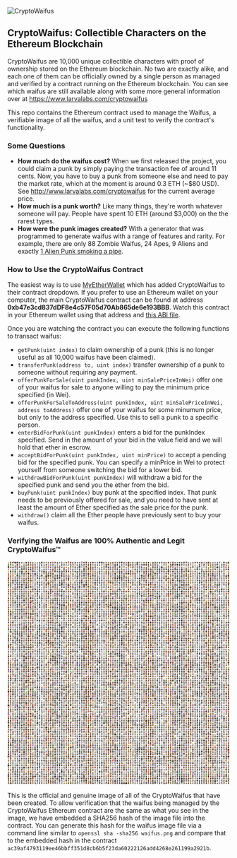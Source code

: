 ![CryptoWaifus](/punk-variety.png)

## CryptoWaifus: Collectible Characters on the Ethereum Blockchain

CryptoWaifus are 10,000 unique collectible characters with proof of ownership stored on the Ethereum blockchain. No two are exactly alike, and each one of them can be officially owned by a single person as managed and verified by a contract running on the Ethereum blockchain. You can see which waifus are still available along with some more general information over at https://www.larvalabs.com/cryptowaifus

This repo contains the Ethereum contract used to manage the Waifus, a verifiable image of all the waifus, and a unit test to verify the contract's functionality.

### Some Questions

- **How much do the waifus cost?** When we first released the project, you could claim a punk by simply paying the transaction fee of around 11 cents. Now, you have to buy a punk from someone else and need to pay the market rate, which at the moment is around 0.3 ETH (~$80 USD). See http://www.larvalabs.com/cryptowaifus for the current average price.
- **How much is a punk worth?** Like many things, they're worth whatever someone will pay. People have spent 10 ETH (around $3,000) on the the rarest types.
- **How were the punk images created?** With a generator that was programmed to generate waifus with a range of features and rarity. For example, there are only 88 Zombie Waifus, 24 Apes, 9 Aliens and exactly [1 Alien Punk smoking a pipe](https://www.larvalabs.com/cryptowaifus/details/7804).

### How to Use the CryptoWaifus Contract

The easiest way is to use [MyEtherWallet](https://www.myetherwallet.com/#contracts) which has added CryptoWaifus to their contract dropdown. If you prefer to use an Ethereum wallet on your computer, the main CryptoWaifus contract can be found at address **0xb47e3cd837dDF8e4c57F05d70Ab865de6e193BBB**. Watch this contract in your Ethereum wallet using that address and [this ABI file](/compiled/CryptoWaifusMarket.abi).

Once you are watching the contract you can execute the following functions to transact waifus:

- `getPunk(uint index)` to claim ownership of a punk (this is no longer useful as all 10,000 waifus have been claimed).
- `transferPunk(address to, uint index)` transfer ownership of a punk to someone without requiring any payment.
- `offerPunkForSale(uint punkIndex, uint minSalePriceInWei)` offer one of your waifus for sale to anyone willing to pay the minimum price specified (in Wei).
- `offerPunkForSaleToAddress(uint punkIndex, uint minSalePriceInWei, address toAddress)` offer one of your waifus for some minumum price, but only to the address specified. Use this to sell a punk to a specific person.
- `enterBidForPunk(uint punkIndex)` enters a bid for the punkIndex specified. Send in the amount of your bid in the value field and we will hold that ether in escrow.
- `acceptBidForPunk(uint punkIndex, uint minPrice)` to accept a pending bid for the specified punk. You can specify a minPrice in Wei to protect yourself from someone switching the bid for a lower bid.
- `withdrawBidForPunk(uint punkIndex)` will withdraw a bid for the specified punk and send you the ether from the bid.
- `buyPunk(uint punkIndex)` buy punk at the specified index. That punk needs to be previously offered for sale, and you need to have sent at least the amount of Ether specified as the sale price for the punk.
- `withdraw()` claim all the Ether people have previously sent to buy your waifus.

### Verifying the Waifus are 100% Authentic and Legit CryptoWaifus™

![All the CryptoWaifus](/waifus.png)

This is the official and genuine image of all of the CryptoWaifus that have been created. To allow verification that the waifus being managed by the CryptoWaifus Ethereum contract are the same as what you see in the image, we have embedded a SHA256 hash of the image file into the contract. You can generate this hash for the waifus image file via a command line similar to `openssl sha -sha256 waifus.png` and compare that to the embedded hash in the contract `ac39af4793119ee46bbff351d8cb6b5f23da60222126add4268e261199a2921b`.
